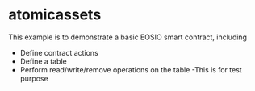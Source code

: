 # atomicassets

This example is to demonstrate a basic EOSIO smart contract, including

- Define contract actions
- Define a table
- Perform read/write/remove operations on the table
-This is for test purpose
